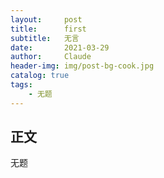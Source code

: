```yaml
---
layout:     post
title:      first
subtitle:   无言
date:       2021-03-29
author:     Claude
header-img: img/post-bg-cook.jpg
catalog: true
tags:
    - 无题
---
```



## 正文

无题